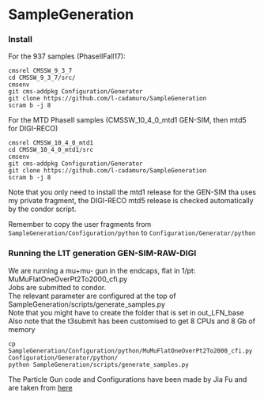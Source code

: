 # SampleGeneration

### Install

For the 937 samples (PhaseIIFall17):
```
cmsrel CMSSW_9_3_7
cd CMSSW_9_3_7/src/
cmsenv
git cms-addpkg Configuration/Generator
git clone https://github.com/l-cadamuro/SampleGeneration
scram b -j 8
```

For the MTD PhaseII samples (CMSSW_10_4_0_mtd1 GEN-SIM, then mtd5 for DIGI-RECO)
```
cmsrel CMSSW_10_4_0_mtd1
cd CMSSW_10_4_0_mtd1/src
cmsenv
git cms-addpkg Configuration/Generator
git clone https://github.com/l-cadamuro/SampleGeneration
scram b -j 8
```

Note that you only need to install the mtd1 release for the GEN-SIM tha uses my private fragment, the DIGI-RECO mtd5 release is checked automatically by the condor script.

Remember to copy the user fragments from `SampleGeneration/Configuration/python` to `Configuration/Generator/python`

### Running the L1T generation GEN-SIM-RAW-DIGI

We are running a mu+mu- gun in the endcaps, flat in 1/pt: MuMuFlatOneOverPt2To2000_cfi.py   
Jobs are submitted to condor.   
The relevant parameter are configured at the top of SampleGeneration/scripts/generate_samples.py   
Note that you might have to create the folder that is set in out_LFN_base  
Also note that the t3submit has been customised to get 8 CPUs and 8 Gb of memory

```
cp SampleGeneration/Configuration/python/MuMuFlatOneOverPt2To2000_cfi.py Configuration/Generator/python/
python SampleGeneration/scripts/generate_samples.py

```

The Particle Gun code and Configurations have been made by Jia Fu and are taken from [here](https://github.com/jiafulow/L1TMuonSimulationsMar2017)
